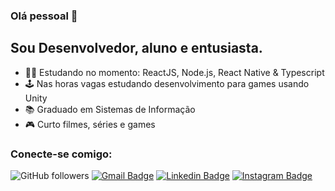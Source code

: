 ### Olá pessoal 👋

## Sou Desenvolvedor, aluno e entusiasta.

- 👨‍💻 Estudando no momento: ReactJS, Node.js, React Native & Typescript
- 🕹️ Nas horas vagas estudando desenvolvimento para games usando Unity
- 📚 Graduado em Sistemas de Informação
- 🎮 Curto filmes, séries e games

### Conecte-se comigo:
![GitHub followers](https://img.shields.io/github/followers/brunofarias?labelColor=8257e5&color=8257e5&logo=github&label=Followers&logoColor=white&style=flat-square)
[![Gmail Badge](https://img.shields.io/badge/-begfarias@gmail.com-8257e5?style=flat-square&labelColor=8257e5&logo=Gmail&logoColor=white&link=mailto:begfarias@gmail.com)](mailto:begfarias@gmail.com)
[![Linkedin Badge](https://img.shields.io/badge/-Bruno%20Farias-8257e5?style=flat-square&labelColor=8257e5&logo=linkedin&logoColor=white&link=https://www.linkedin.com/in/brunofarias82/)](https://www.linkedin.com/in/brunofarias82/)
[![Instagram Badge](https://img.shields.io/badge/-@begfarias-8257e5?style=flat-square&labelColor=8257e5&logo=instagram&logoColor=white&link=https://www.instagram.com/begfarias/)](https://www.instagram.com/begfarias/)
